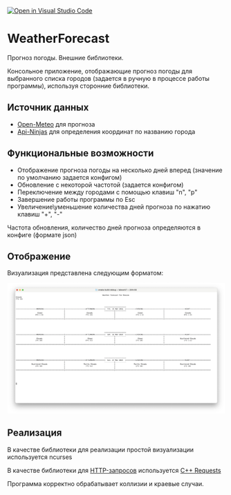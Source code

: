 [![Open in Visual Studio Code](https://classroom.github.com/assets/open-in-vscode-718a45dd9cf7e7f842a935f5ebbe5719a5e09af4491e668f4dbf3b35d5cca122.svg)](https://classroom.github.com/online_ide?assignment_repo_id=13748610&assignment_repo_type=AssignmentRepo)
# WeatherForecast

Прогноз погоды. Внешние библиотеки.

Консольное приложение, отображающие прогноз погоды для выбранного списка городов (задается в ручную в процессе работы программы), используя сторонние библиотеки.

## Источник данных

- [Open-Meteo](https://open-meteo.com/en/docs#latitude=59.94&longitude=30.31&hourly=temperature_2m&forecast_days=16) для прогноза
- [Api-Ninjas](https://api-ninjas.com/api/city) для определения координат по названию города

## Функциональные возможности

 - Отображение прогноза погоды на несколько дней вперед (значение по умолчанию задается конфигом)
 - Обновление с некоторой частотой (задается конфигом)
 - Переключение между городами с помощью клавиш "n", "p"
 - Завершение работы программы по Esc
 - Увеличение\уменьшение количества дней прогноза по нажатию клавиш "+", "-"

Частота обновления, количество дней прогноза определяются в конфиге (формате json)

## Отображение

Визуализация представлена следующим форматом:

![image](interface.png)

## Реализация

В качестве библиотеки для реализации простой визуализации используется ncurses

В качестве библиотеки для [HTTP-запросов](https://en.wikipedia.org/wiki/HTTP) используется [C++ Requests](https://github.com/libcpr/cpr)

Программа корректно обрабатывает коллизии и краевые случаи.
